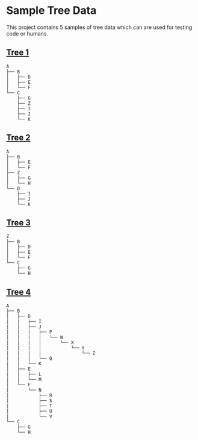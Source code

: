 # Sample Tree Data
This project contains 5 samples of tree data which can are used for testing code or humans.

## [Tree 1](https://chriswday2021.github.io/tree-interview-test/tree1.json)
```
A
├── B
│   ├── D
│   ├── E
│   └── F
└── C
    ├── G
    ├── Z
    ├── I
    ├── J
    └── K
```

## [Tree 2](https://chriswday2021.github.io/tree-interview-test/tree2.json)
```
A
├── B
│   ├── E
│   └── F
├── Z
│   ├── G
│   └── H
└── D
    ├── I
    ├── J
    └── K
```

## [Tree 3](https://chriswday2021.github.io/tree-interview-test/tree3.json)
```
Z
├── B
│   ├── D
│   ├── E
│   └── F
└── C
    ├── G
    └── H
```

## [Tree 4](https://chriswday2021.github.io/tree-interview-test/tree4.json)
```
A
├── B
│   ├── D
|   |   ├── I
|   |   ├── J
|   |   |   ├── P
|   |   |   |   └── W
|   |   |   |       └── X
|   |   |   |           └── Y
|   |   |   |               └── Z
|   |   |   └── Q
|   |   └── K
│   ├── E
|   |   ├── L
|   |   └── M
│   └── F
|       └── N
|           ├── R
|           ├── S
|           ├── T
|           ├── U
|           └── V
└── C
    ├── G
    └── H
```
